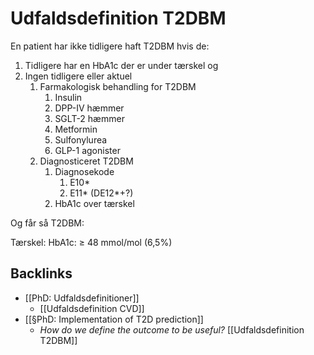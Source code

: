 # Udfaldsdefinition T2DBM
En patient har ikke tidligere haft T2DBM hvis de:
1. Tidligere har en HbA1c der er under tærskel og
2. Ingen tidligere eller aktuel
	1. Farmakologisk behandling for T2DBM
		1. Insulin
		2. DPP-IV hæmmer
		3. SGLT-2 hæmmer
		4. Metformin
		5. Sulfonylurea
		6. GLP-1 agonister
	2. Diagnosticeret T2DBM
		1. Diagnosekode
			1. E10*
			2. E11*
			(DE12*+?)
		2. HbA1c over tærskel 

Og får så T2DBM:


Tærskel:
	HbA1c: ≥ 48 mmol/mol (6,5%)

## Backlinks
* [[PhD: Udfaldsdefinitioner]]
	* [[Udfaldsdefinition CVD]]
* [[§PhD: Implementation of T2D prediction]]
	* *How do we define the outcome to be useful?*
[[Udfaldsdefinition T2DBM]]

<!-- {BearID:2991CB26-750D-4A86-BB85-390EAC405D76-42250-000052CA13285CF5} -->
